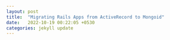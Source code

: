 ```yaml
---
layout: post
title:  "Migrating Rails Apps from ActiveRecord to Mongoid"
date:   2022-10-19 00:22:05 +0530
categories: jekyll update
---
```

